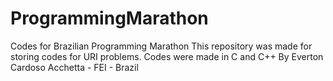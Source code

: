 # ProgrammingMarathon
Codes for Brazilian Programming Marathon 
This repository was made for storing codes for URI problems. Codes were made in C and C++ 
By Everton Cardoso Acchetta - FEI - Brazil
